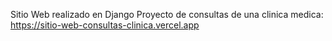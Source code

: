 Sitio Web realizado en Django
Proyecto de consultas de una clinica medica:
https://sitio-web-consultas-clinica.vercel.app
